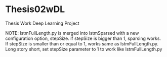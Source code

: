 # Thesis02wDL
Thesis Work Deep Learning Project

NOTE: lstmFullLength.py is merged into lstmSparsed with a new configuration option, stepSize. if stepSize is bigger than 1, sparsing works. If stepSize is smaller than or equal to 1, works same as lstmFullLength.py. Long story short, set stepSize parameter to 1 to work like lstmFullLength.py